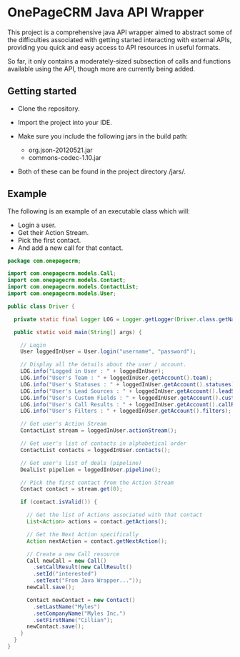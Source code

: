 # OnePageCRM Java API Wrapper
This project is a comprehensive java API wrapper aimed to abstract some of the difficulties associated with getting started interacting with external APIs, providing you quick and easy access to API resources in useful formats.

So far, it only contains a moderately-sized subsection of calls and functions available using the API, though more are currently being added.

## Getting started

- Clone the repository.

- Import the project into your IDE.

- Make sure you include the following jars in the build path:
  - org.json-20120521.jar 
  - commons-codec-1.10.jar
- Both of these can be found in the project directory /jars/.

## Example
The following is an example of an executable class which will:
- Login a user.
- Get their Action Stream.
- Pick the first contact. 
- And add a new call for that contact.

```java
package com.onepagecrm;

import com.onepagecrm.models.Call;
import com.onepagecrm.models.Contact;
import com.onepagecrm.models.ContactList;
import com.onepagecrm.models.User;

public class Driver {

  private static final Logger LOG = Logger.getLogger(Driver.class.getName());

  public static void main(String[] args) {

    // Login 
    User loggedInUser = User.login("username", "password");

    // Display all the details about the user / account.
    LOG.info("Logged in User : " + loggedInUser);
    LOG.info("User's Team : " + loggedInUser.getAccount().team);
    LOG.info("User's Statuses : " + loggedInUser.getAccount().statuses);
    LOG.info("User's Lead Sources : " + loggedInUser.getAccount().leadSources);
    LOG.info("User's Custom Fields : " + loggedInUser.getAccount().customFields);
    LOG.info("User's Call Results : " + loggedInUser.getAccount().callResults);
    LOG.info("User's Filters : " + loggedInUser.getAccount().filters);

    // Get user's Action Stream
    ContactList stream = loggedInUser.actionStream();

    // Get user's list of contacts in alphabetical order
    ContactList contacts = loggedInUser.contacts();

    // Get user's list of deals (pipeline)
    DealList pipelien = loggedInUser.pipeline();

    // Pick the first contact from the Action Stream
    Contact contact = stream.get(0);

    if (contact.isValid()) {

      // Get the list of Actions associated with that contact
      List<Action> actions = contact.getActions();

      // Get the Next Action specifically
      Action nextAction = contact.getNextAction();

      // Create a new Call resource
      Call newCall = new Call()
        .setCallResult(new CallResult()
        .setId("interested")
        .setText("From Java Wrapper..."));
      newCall.save();

      Contact newContact = new Contact()
        .setLastName("Myles")
        .setCompanyName("Myles Inc.")
        .setFirstName("Cillian");
      newContact.save();
    }
  }
}
```
